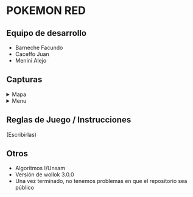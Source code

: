 # POKEMON RED 

## Equipo de desarrollo

- Barneche Facundo
- Caceffo Juan
- Menini Alejo

## Capturas
<details>
 	<summary>Mapa</summary>
	<img src="https://github.com/algo1unsam/tpgame-undefine/blob/master/Imagen_pokemon1.png" />
</details>
<details>
 	<summary>Menu</summary>
	<img src="https://github.com/algo1unsam/tpgame-undefine/blob/master/imagen_menu.png" />
</details>



## Reglas de Juego / Instrucciones

(Escribirlas)


## Otros

- Algoritmos I/Unsam
- Versión de wollok 3.0.0
- Una vez terminado, no tenemos problemas en que el repositorio sea público
